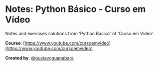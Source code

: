 # Notes: Python Básico - Curso em Vídeo

Notes and exercises solutions from 'Python Básico' of 'Curso em Vídeo'.

**Course**: [https://www.youtube.com/cursoemvideo](https://www.youtube.com/cursoemvideo)

**Created by**: [@gustavoguanabara](https://github.com/gustavoguanabara)

